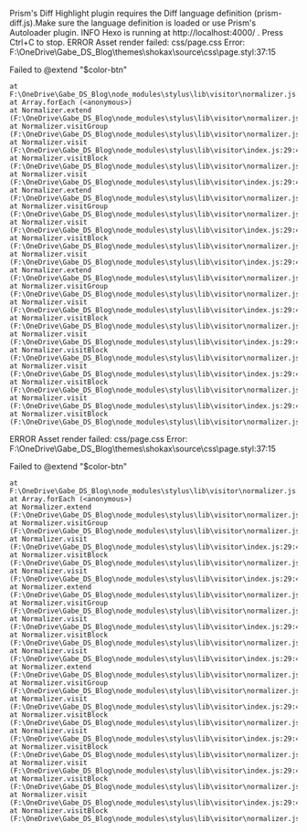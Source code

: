 Prism's Diff Highlight plugin requires the Diff language definition (prism-diff.js).Make sure the language definition is loaded or use Prism's Autoloader plugin.
INFO  Hexo is running at http://localhost:4000/ . Press Ctrl+C to stop.
ERROR Asset render failed: css/page.css
Error: F:\OneDrive\Gabe_DS_Blog\themes\shokax\source\css\page.styl:37:15


Failed to @extend "$color-btn"

    at F:\OneDrive\Gabe_DS_Blog\node_modules\stylus\lib\visitor\normalizer.js:403:21
    at Array.forEach (<anonymous>)
    at Normalizer.extend (F:\OneDrive\Gabe_DS_Blog\node_modules\stylus\lib\visitor\normalizer.js:397:19)
    at Normalizer.visitGroup (F:\OneDrive\Gabe_DS_Blog\node_modules\stylus\lib\visitor\normalizer.js:274:10)
    at Normalizer.visit (F:\OneDrive\Gabe_DS_Blog\node_modules\stylus\lib\visitor\index.js:29:42)
    at Normalizer.visitBlock (F:\OneDrive\Gabe_DS_Blog\node_modules\stylus\lib\visitor\normalizer.js:227:29)
    at Normalizer.visit (F:\OneDrive\Gabe_DS_Blog\node_modules\stylus\lib\visitor\index.js:29:42)
    at Normalizer.extend (F:\OneDrive\Gabe_DS_Blog\node_modules\stylus\lib\visitor\normalizer.js:421:24)
    at Normalizer.visitGroup (F:\OneDrive\Gabe_DS_Blog\node_modules\stylus\lib\visitor\normalizer.js:274:10)
    at Normalizer.visit (F:\OneDrive\Gabe_DS_Blog\node_modules\stylus\lib\visitor\index.js:29:42)
    at Normalizer.visitBlock (F:\OneDrive\Gabe_DS_Blog\node_modules\stylus\lib\visitor\normalizer.js:227:29)
    at Normalizer.visit (F:\OneDrive\Gabe_DS_Blog\node_modules\stylus\lib\visitor\index.js:29:42)
    at Normalizer.extend (F:\OneDrive\Gabe_DS_Blog\node_modules\stylus\lib\visitor\normalizer.js:421:24)
    at Normalizer.visitGroup (F:\OneDrive\Gabe_DS_Blog\node_modules\stylus\lib\visitor\normalizer.js:274:10)
    at Normalizer.visit (F:\OneDrive\Gabe_DS_Blog\node_modules\stylus\lib\visitor\index.js:29:42)
    at Normalizer.visitBlock (F:\OneDrive\Gabe_DS_Blog\node_modules\stylus\lib\visitor\normalizer.js:227:29)
    at Normalizer.visit (F:\OneDrive\Gabe_DS_Blog\node_modules\stylus\lib\visitor\index.js:29:42)
    at Normalizer.visitBlock (F:\OneDrive\Gabe_DS_Blog\node_modules\stylus\lib\visitor\normalizer.js:227:29)
    at Normalizer.visit (F:\OneDrive\Gabe_DS_Blog\node_modules\stylus\lib\visitor\index.js:29:42)
    at Normalizer.visitBlock (F:\OneDrive\Gabe_DS_Blog\node_modules\stylus\lib\visitor\normalizer.js:227:29)
    at Normalizer.visit (F:\OneDrive\Gabe_DS_Blog\node_modules\stylus\lib\visitor\index.js:29:42)
    at Normalizer.visitBlock (F:\OneDrive\Gabe_DS_Blog\node_modules\stylus\lib\visitor\normalizer.js:227:29)
ERROR Asset render failed: css/page.css
Error: F:\OneDrive\Gabe_DS_Blog\themes\shokax\source\css\page.styl:37:15


Failed to @extend "$color-btn"

    at F:\OneDrive\Gabe_DS_Blog\node_modules\stylus\lib\visitor\normalizer.js:403:21
    at Array.forEach (<anonymous>)
    at Normalizer.extend (F:\OneDrive\Gabe_DS_Blog\node_modules\stylus\lib\visitor\normalizer.js:397:19)
    at Normalizer.visitGroup (F:\OneDrive\Gabe_DS_Blog\node_modules\stylus\lib\visitor\normalizer.js:274:10)
    at Normalizer.visit (F:\OneDrive\Gabe_DS_Blog\node_modules\stylus\lib\visitor\index.js:29:42)
    at Normalizer.visitBlock (F:\OneDrive\Gabe_DS_Blog\node_modules\stylus\lib\visitor\normalizer.js:227:29)
    at Normalizer.visit (F:\OneDrive\Gabe_DS_Blog\node_modules\stylus\lib\visitor\index.js:29:42)
    at Normalizer.extend (F:\OneDrive\Gabe_DS_Blog\node_modules\stylus\lib\visitor\normalizer.js:421:24)
    at Normalizer.visitGroup (F:\OneDrive\Gabe_DS_Blog\node_modules\stylus\lib\visitor\normalizer.js:274:10)
    at Normalizer.visit (F:\OneDrive\Gabe_DS_Blog\node_modules\stylus\lib\visitor\index.js:29:42)
    at Normalizer.visitBlock (F:\OneDrive\Gabe_DS_Blog\node_modules\stylus\lib\visitor\normalizer.js:227:29)
    at Normalizer.visit (F:\OneDrive\Gabe_DS_Blog\node_modules\stylus\lib\visitor\index.js:29:42)
    at Normalizer.extend (F:\OneDrive\Gabe_DS_Blog\node_modules\stylus\lib\visitor\normalizer.js:421:24)
    at Normalizer.visitGroup (F:\OneDrive\Gabe_DS_Blog\node_modules\stylus\lib\visitor\normalizer.js:274:10)
    at Normalizer.visit (F:\OneDrive\Gabe_DS_Blog\node_modules\stylus\lib\visitor\index.js:29:42)
    at Normalizer.visitBlock (F:\OneDrive\Gabe_DS_Blog\node_modules\stylus\lib\visitor\normalizer.js:227:29)
    at Normalizer.visit (F:\OneDrive\Gabe_DS_Blog\node_modules\stylus\lib\visitor\index.js:29:42)
    at Normalizer.visitBlock (F:\OneDrive\Gabe_DS_Blog\node_modules\stylus\lib\visitor\normalizer.js:227:29)
    at Normalizer.visit (F:\OneDrive\Gabe_DS_Blog\node_modules\stylus\lib\visitor\index.js:29:42)
    at Normalizer.visitBlock (F:\OneDrive\Gabe_DS_Blog\node_modules\stylus\lib\visitor\normalizer.js:227:29)
    at Normalizer.visit (F:\OneDrive\Gabe_DS_Blog\node_modules\stylus\lib\visitor\index.js:29:42)
    at Normalizer.visitBlock (F:\OneDrive\Gabe_DS_Blog\node_modules\stylus\lib\visitor\normalizer.js:227:29)